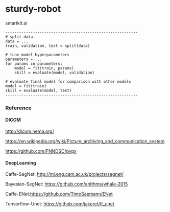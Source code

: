 # sturdy-robot
smartkit.ai

```
----------------------------------------------------------
# split data
data = ...
train, validation, test = split(data)

# tune model hyperparameters
parameters = ...
for params in parameters:
	model = fit(train, params)
	skill = evaluate(model, validation)

# evaluate final model for comparison with other models
model = fit(train)
skill = evaluate(model, test)
----------------------------------------------------------
```

### Reference

#### DICOM

http://dicom.nema.org/

https://en.wikipedia.org/wiki/Picture_archiving_and_communication_system

https://github.com/FNNDSC/pypx

#### DeepLearning

Caffe-SegNet: http://mi.eng.cam.ac.uk/projects/segnet/

Bayesian-SegNet: https://github.com/anlthms/whale-2015

Caffe-ENet:https://github.com/TimoSaemann/ENet

Tensorflow-Unet: https://github.com/jakeret/tf_unet
